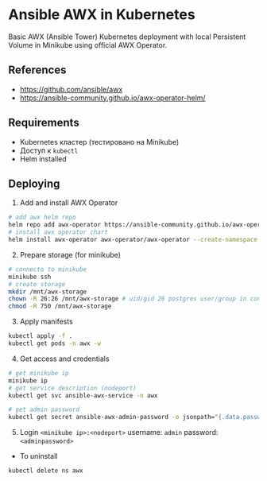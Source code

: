 # Ansible AWX in Kubernetes

Basic AWX (Ansible Tower) Kubernetes deployment with local Persistent Volume in Minikube using official AWX Operator.

## References

- https://github.com/ansible/awx
- https://ansible-community.github.io/awx-operator-helm/

## Requirements

- Kubernetes кластер (тестировано на Minikube)
- Доступ к `kubectl`
- Helm installed

## Deploying

1. Add and install AWX Operator
```bash
# add awx helm repo
helm repo add awx-operator https://ansible-community.github.io/awx-operator-helm/
# install awx operator chart
helm install awx-operator awx-operator/awx-operator --create-namespace -n awx
```

2. Prepare storage (for minikube)
```bash
# connecto to minikube
minikube ssh
# create storage
mkdir /mnt/awx-storage
chown -R 26:26 /mnt/awx-storage # uid/gid 26 postgres user/group in container
chmod -R 750 /mnt/awx-storage
```

3. Apply manifests
```bash
kubectl apply -f .
kubectl get pods -n awx -w
```

4. Get access and credentials
```bash
# get minikube ip
minikube ip
# get service description (nodeport)
kubectl get svc ansible-awx-service -n awx

# get admin password
kubectl get secret ansible-awx-admin-password -o jsonpath="{.data.password}" -n awx | base64 --decode ; echo
```

5. Login
`<minikube ip>:<nodeport>`
username: `admin`
password: `<adminpassword>`

- To uninstall
```bash
kubectl delete ns awx
```
